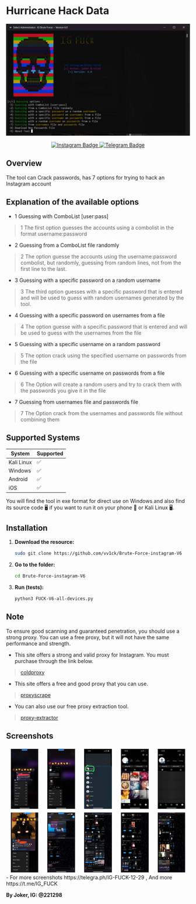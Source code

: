 # Hurricane Hack Data

<img src="/Screenshots/Brute-Force-instagram-V6.png"></img>

<div align="center">
    <a href="https://instagram.com/221298">
        <img src="https://img.shields.io/badge/Instagram-@221298-purple?style=flat&logo=instagram" alt="Instagram Badge">
    </a>
    <a href="https://t.me/vv3ck">
        <img src="https://img.shields.io/badge/Telegram-@vv3ck-blue?style=flat&logo=telegram" alt="Telegram Badge">
    </a>
</div>

## Overview

The tool can Crack passwords, has 7 options for trying to hack an Instagram account


## Explanation of the available options
- 1 Guessing with ComboList [user:pass]
> 1 The first option guesses the accounts using a combolist in the format username:password
- 2 Guessing from a ComboList file randomly
> 2 The option guesse the accounts using the username:password combolist, but randomly, guessing from random lines, not from the first line to the last.
- 3 Guessing with a specific password on a random username
> 3 The third option guesses with a specific password that is entered and will be used to guess with random usernames generated by the tool.
- 4 Guessing with a specific password on usernames from a file
> 4 The option guesse with a specific password that is entered and will be used to guess with the usernames from the file
- 5 Guessing with a specific username on a random password
> 5 The option crack using the specified username on passwords from the file
- 6 Guessing with a specific username on passwords from a file
> 6 The Option will create a random users and try to crack them with the passwords you give it in the file
- 7 Guessing from usernames file and passwords file
> 7 The Option crack from the usernames and passwords file without combining them

## Supported Systems

| System     | Supported |
|------------|-----------|
| Kali Linux | ✅         |
| Windows    | ✅         |
| Android    | ✅         |
| iOS        | ✅         |

You will find the tool in exe format for direct use on Windows and also find its source code 🖥 if you want to run it on your phone 🥬 or Kali Linux 🖥.

## Installation

1. **Download the resource:**

    ```sh
    sudo git clone https://github.com/vv1ck/Brute-Force-instagram-V6
    ```

2. **Go to the folder:**

    ```sh
    cd Brute-Force-instagram-V6
    ```

3. **Run (tests):**

    ```sh
    python3 FUCK-V6-all-devices.py
    ```

## Note

To ensure good scanning and guaranteed penetration, you should use a strong proxy. You can use a free proxy, but it will not have the same performance and strength.
- This site offers a strong and valid proxy for Instagram. You must purchase through the link below.
> [coldproxy](https://coldproxy.com/clients/index.php?rp=/store/ipv4-residential-proxies)
- This site offers a free and good proxy that you can use.
> [proxyscrape](https://proxyscrape.com/free-proxy-list)
- You can also use our free proxy extraction tool.
> [proxy-extractor](https://github.com/vv1ck/Proxies-JQ)



## Screenshots

<div style="display: flex; flex-wrap: wrap; justify-content: space-around;">
    <img src="/Screenshots/photo1.jpg" style="width: 15%; margin: 1%;" alt="Screenshot 1">
    <img src="/Screenshots/photo2.jpg" style="width: 15%; margin: 1%;" alt="Screenshot 2">
    <img src="/Screenshots/photo3.jpg" style="width: 15%; margin: 1%;" alt="Screenshot 3">
    <img src="/Screenshots/photo4.jpg" style="width: 15%; margin: 1%;" alt="Screenshot 4">
    <img src="/Screenshots/photo5.jpg" style="width: 15%; margin: 1%;" alt="Screenshot 5">
    <img src="/Screenshots/photo6.jpg" style="width: 15%; margin: 1%;" alt="Screenshot 6">
    <img src="/Screenshots/photo8.jpg" style="width: 15%; margin: 1%;" alt="Screenshot 8">
    <img src="/Screenshots/photo10.jpg" style="width: 15%; margin: 1%;" alt="Screenshot 10">
    <img src="/Screenshots/photo9.jpg" style="width: 15%; margin: 1%;" alt="Screenshot 9">
    <img src="/Screenshots/photo7.jpg" style="width: 15%; margin: 1%;" alt="Screenshot 7">
</div>
- For more screenshots https://telegra.ph/IG-FUCK-12-29 , And more https://t.me/IG_FUCK

**By Joker, IG: @221298**

[//]: # (These are reference links used in the body of this note and get stripped out when the markdown processor does its job. There is no need to format nicely because it shouldn't be seen. Thanks SO - http://stackoverflow.com/questions/4823468/store-comments-in-markdown-syntax)

   [dill]: <https://github.com/joemccann/dillinger>
   [git-repo-url]: <https://github.com/joemccann/dillinger.git>
   [john gruber]: <http://daringfireball.net>
   [df1]: <http://daringfireball.net/projects/markdown/>
   [markdown-it]: <https://github.com/markdown-it/markdown-it>
   [Ace Editor]: <http://ace.ajax.org>
   [node.js]: <http://nodejs.org>
   [Twitter Bootstrap]: <http://twitter.github.com/bootstrap/>
   [jQuery]: <http://jquery.com>
   [@tjholowaychuk]: <http://twitter.com/tjholowaychuk>
   [express]: <http://expressjs.com>
   [AngularJS]: <http://angularjs.org>
   [Gulp]: <http://gulpjs.com>

   [PlDb]: <https://github.com/joemccann/dillinger/tree/master/plugins/dropbox/README.md>
   [PlGh]: <https://github.com/joemccann/dillinger/tree/master/plugins/github/README.md>
   [PlGd]: <https://github.com/joemccann/dillinger/tree/master/plugins/googledrive/README.md>
   [PlOd]: <https://github.com/joemccann/dillinger/tree/master/plugins/onedrive/README.md>
   [PlMe]: <https://github.com/joemccann/dillinger/tree/master/plugins/medium/README.md>
   [PlGa]: <https://github.com/RahulHP/dillinger/blob/master/plugins/googleanalytics/README.md>
